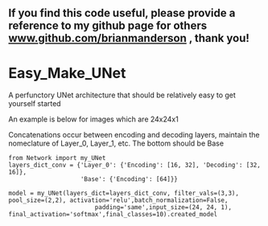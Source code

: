 ## If you find this code useful, please provide a reference to my github page for others www.github.com/brianmanderson , thank you!
# Easy_Make_UNet
A perfunctory UNet architecture that should be relatively easy to get yourself started

An example is below for images which are 24x24x1

Concatenations occur between encoding and decoding layers, maintain the nomeclature of Layer_0, Layer_1, etc.
The bottom should be Base

    from Network import my_UNet
    layers_dict_conv = {'Layer_0': {'Encoding': [16, 32], 'Decoding': [32, 16]},
                        'Base': {'Encoding': [64]}}

    model = my_UNet(layers_dict=layers_dict_conv, filter_vals=(3,3), pool_size=(2,2), activation='relu',batch_normalization=False,
                            padding='same',input_size=(24, 24, 1), final_activation='softmax',final_classes=10).created_model
